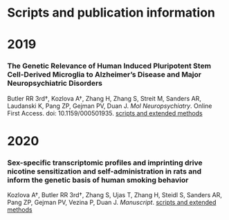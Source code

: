 # Scripts and publication information

# 2019
### The Genetic Relevance of Human Induced Pluripotent Stem Cell-Derived Microglia to Alzheimer’s Disease and Major Neuropsychiatric Disorders
Butler RR 3rd†, Kozlova A†, Zhang H, Zhang S, Streit M, Sanders AR, Laudanski K, Pang ZP, Gejman PV, Duan J.
_Mol Neuropsychiatry_.	Online First Access. doi: 10.1159/000501935. [scripts and extended methods](iMicroglia.md)

# 2020
### Sex-specific transcriptomic profiles and imprinting drive nicotine sensitization and self-administration in rats and inform the genetic basis of human smoking behavior
Kozlova A†, Butler RR 3rd†, Zhang S, Ujas T, Zhang H, Steidl S, Sanders AR, Pang ZP, Gejman PV, Vezina P, Duan J.
_Manuscript_. [scripts and extended methods](nic_sst_sa.md)
